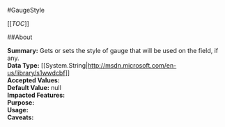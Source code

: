 #GaugeStyle

[[_TOC_]]

##About

**Summary:**  Gets or sets the style of gauge that will be used on the field, if any.   
**Data Type:** [[System.String|http://msdn.microsoft.com/en-us/library/s1wwdcbf]]  
**Accepted Values:**   
**Default Value:** null  
**Impacted Features:**   
**Purpose:**   
**Usage:**   
**Caveats:**   

